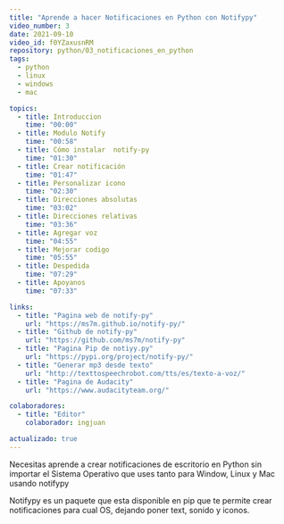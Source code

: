 ```yaml
---
title: "Aprende a hacer Notificaciones en Python con Notifypy"
video_number: 3
date: 2021-09-10
video_id: f0YZaxusnRM
repository: python/03_notificaciones_en_python
tags:
  - python
  - linux
  - windows
  - mac

topics:
  - title: Introduccion
    time: "00:00"
  - title: Modulo Notify
    time: "00:58"
  - title: Cómo instalar  notify-py
    time: "01:30"
  - title: Crear notificación
    time: "01:47"
  - title: Personalizar icono
    time: "02:30"
  - title: Direcciones absolutas
    time: "03:02"
  - title: Direcciones relativas
    time: "03:36"
  - title: Agregar voz
    time: "04:55"
  - title: Mejorar codigo
    time: "05:55"
  - title: Despedida
    time: "07:29"
  - title: Apoyanos
    time: "07:33"

links:
  - title: "Pagina web de notify-py"
    url: "https://ms7m.github.io/notify-py/"
  - title: "Github de notify-py"
    url: "https://github.com/ms7m/notify-py"
  - title: "Pagina Pip de notiyy.py"
    url: "https://pypi.org/project/notify-py/"
  - title: "Generar mp3 desde texto"
    url: "http://texttospeechrobot.com/tts/es/texto-a-voz/"
  - title: "Pagina de Audacity"
    url: "https://www.audacityteam.org/"

colaboradores:
  - title: "Editor"
    colaborador: ingjuan

actualizado: true
---
```


Necesitas aprende a crear notificaciones de escritorio en Python sin importar el Sistema Operativo que uses tanto para Window, Linux y Mac usando notifypy

Notifypy es un paquete que esta disponible en pip que te permite crear notificaciones para cual OS, dejando poner text, sonido y iconos.
